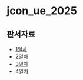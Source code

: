 # jcon_ue_2025

## 판서자료
 - [1일차](https://docs.google.com/presentation/d/1jZ6RRjGooSYvSYOmLmzPSYnlb-9wL11vn6WHM1_ERto/edit?usp=sharing)
 - [2일차](https://docs.google.com/presentation/d/1GACpMmUMhyA6Tx09cElVnH3nSwSBWGhkDDZ-UM8ruIY/edit?usp=drive_link)
 - [3일차](https://docs.google.com/presentation/d/15krXJdG2igaoa7VNjGAF7B9DK1KMd7kWducJMrIRWKw/edit?usp=sharing)
 - [4일차](https://docs.google.com/presentation/d/1iowtngw6DfnwgWD8oW00qcRkV1keItcFw-ozvltxbnw/edit?usp=sharing)

